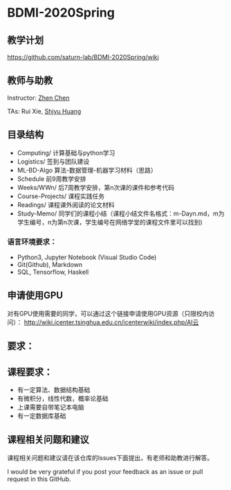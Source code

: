 # BDMI-2020Spring

## 教学计划 

https://github.com/saturn-lab/BDMI-2020Spring/wiki

## 教师与助教

Instructor: [Zhen Chen](http://www.icenter.tsinghua.edu.cn/faculty/chenzhen/)

TAs: Rui Xie, [Shiyu Huang](https://huangshiyu13.github.io/)

## 目录结构

- Computing/ 计算基础与python学习
- Logistics/ 签到与团队建设
- ML-BD-Algo 算法-数据管理-机器学习材料（思路）
- Schedule 前9周教学安排
- Weeks/WWn/ 后7周教学安排，第n次课的课件和参考代码
- Course-Projects/ 课程实践任务
- Readings/ 课程课外阅读的论文材料
- Study-Memo/ 同学们的课程小结（课程小结文件名格式：m-Dayn.md，m为学生编号，n为第n次课，学生编号在网络学堂的课程文件里可以找到)


### 语言环境要求：

- Python3, Jupyter Notebook (Visual Studio Code)
- Git(Github), Markdown
- SQL, Tensorflow, Haskell


## 申请使用GPU

对有GPU使用需要的同学，可以通过这个链接申请使用GPU资源（只限校内访问）：
http://wiki.icenter.tsinghua.edu.cn/icenterwiki/index.php/AI云

## 要求：

## 课程要求：

- 有一定算法、数据结构基础
- 有微积分，线性代数，概率论基础
- 上课需要自带笔记本电脑
- 有一定数据库基础

## 课程相关问题和建议

课程相关问题和建议请在该仓库的Issues下面提出，有老师和助教进行解答。

I would be very grateful if you post your feedback as an issue or pull request in this GitHub.
